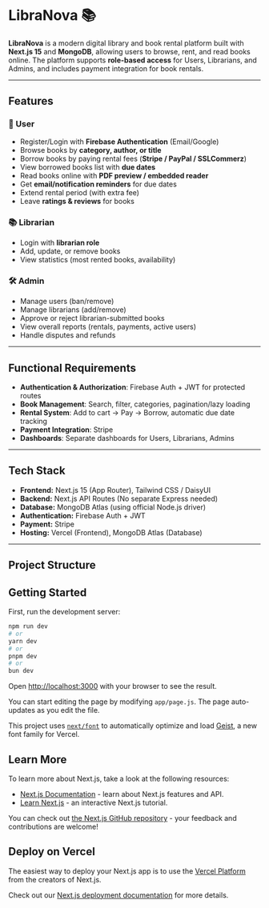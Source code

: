 # LibraNova 📚

**LibraNova** is a modern digital library and book rental platform built with **Next.js 15** and **MongoDB**, allowing users to browse, rent, and read books online. The platform supports **role-based access** for Users, Librarians, and Admins, and includes payment integration for book rentals.

---

## **Features**

### 🌟 User
- Register/Login with **Firebase Authentication** (Email/Google)
- Browse books by **category, author, or title**
- Borrow books by paying rental fees (**Stripe / PayPal / SSLCommerz**)
- View borrowed books list with **due dates**
- Read books online with **PDF preview / embedded reader**
- Get **email/notification reminders** for due dates
- Extend rental period (with extra fee)
- Leave **ratings & reviews** for books

### 📚 Librarian
- Login with **librarian role**
- Add, update, or remove books
- View statistics (most rented books, availability)

### 🛠 Admin
- Manage users (ban/remove)
- Manage librarians (add/remove)
- Approve or reject librarian-submitted books
- View overall reports (rentals, payments, active users)
- Handle disputes and refunds

---

## **Functional Requirements**
- **Authentication & Authorization**: Firebase Auth + JWT for protected routes  
- **Book Management**: Search, filter, categories, pagination/lazy loading  
- **Rental System**: Add to cart → Pay → Borrow, automatic due date tracking  
- **Payment Integration**: Stripe   
- **Dashboards**: Separate dashboards for Users, Librarians, Admins

---

## **Tech Stack**

- **Frontend:** Next.js 15 (App Router), Tailwind CSS / DaisyUI  
- **Backend:** Next.js API Routes (No separate Express needed)  
- **Database:** MongoDB Atlas (using official Node.js driver)  
- **Authentication:** Firebase Auth + JWT  
- **Payment:** Stripe   
- **Hosting:** Vercel (Frontend), MongoDB Atlas (Database)

---

## **Project Structure**



## Getting Started

First, run the development server:

```bash
npm run dev
# or
yarn dev
# or
pnpm dev
# or
bun dev
```

Open [http://localhost:3000](http://localhost:3000) with your browser to see the result.

You can start editing the page by modifying `app/page.js`. The page auto-updates as you edit the file.

This project uses [`next/font`](https://nextjs.org/docs/app/building-your-application/optimizing/fonts) to automatically optimize and load [Geist](https://vercel.com/font), a new font family for Vercel.

## Learn More

To learn more about Next.js, take a look at the following resources:

- [Next.js Documentation](https://nextjs.org/docs) - learn about Next.js features and API.
- [Learn Next.js](https://nextjs.org/learn) - an interactive Next.js tutorial.

You can check out [the Next.js GitHub repository](https://github.com/vercel/next.js) - your feedback and contributions are welcome!

## Deploy on Vercel

The easiest way to deploy your Next.js app is to use the [Vercel Platform](https://vercel.com/new?utm_medium=default-template&filter=next.js&utm_source=create-next-app&utm_campaign=create-next-app-readme) from the creators of Next.js.

Check out our [Next.js deployment documentation](https://nextjs.org/docs/app/building-your-application/deploying) for more details.
